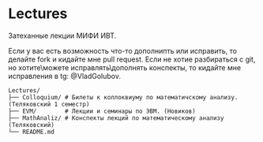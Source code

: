 # Lectures
Затеханные лекции МИФИ ИВТ.

Если у вас есть возможность что-то дополнипть или исправить, то делайте fork и кидайте мне pull request. Если не хотие разбираться с git, но хотите\можете исправлять\дополнять конспекты, то кидайте мне исправления в tg: @VladGolubov.

```
Lectures/
├── Colloquium/ # Билеты к коллоквиуму по математичскому анализу. (Теляковский 1 семестр)
├── EVM/        # Лекции и семинары по ЭВМ. (Новиков)
├── MathAnaliz/ # Конспекты лекций по математическому анализу (Теляковский)
└── README.md
```
